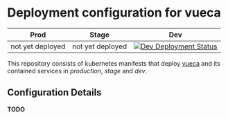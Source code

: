 # Deployment configuration for vueca

| Prod             | Stage                                                                                                                                                          | Dev                                                                                                                                                      |
|------------------|----------------------------------------------------------------------------------------------------------------------------------------------------------------|----------------------------------------------------------------------------------------------------------------------------------------------------------|
| not yet deployed | not yet deployed | [![Dev Deployment Status](https://argocd.vivaconagua.org/api/badge?name=vueca-dev&revision=true)](https://argocd.vivaconagua.org/applications/vueca-dev) |

This repository consists of kubernetes manifests that deploy [vueca](https://github.com/Viva-con-Agua/vueca) and its contained services in *production*, *stage* and *dev*.

## Configuration Details

**TODO**

